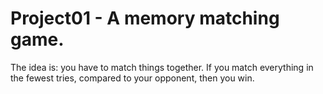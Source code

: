 # Project01 - A memory matching game. 
The idea is: you have to match things together. If you match everything in the fewest tries, compared to your opponent, then you win.
